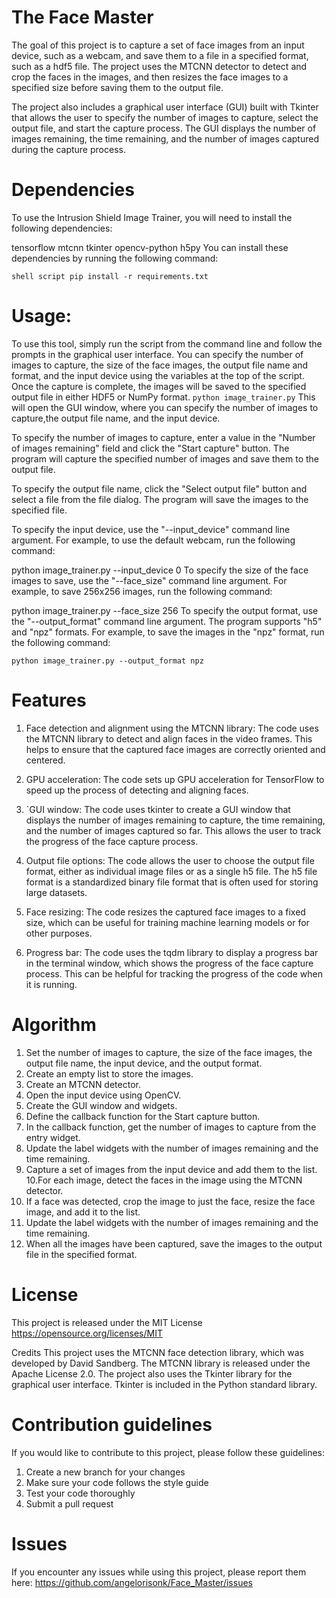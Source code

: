 # The Face Master

The goal of this project is to capture a set of face images from an input device, such as a webcam, and save them to a file in a specified format, such as a hdf5 file. The project uses the MTCNN detector to detect and crop the faces in the images, and then resizes the face images to a specified size before saving them to the output file.

The project also includes a graphical user interface (GUI) built with Tkinter that allows the user to specify the number of images to capture, select the output file, and start the capture process. The GUI displays the number of images remaining, the time remaining, and the number of images captured during the capture process.


# Dependencies
To use the Intrusion Shield Image Trainer, you will need to install the following dependencies:

tensorflow
mtcnn
tkinter
opencv-python
h5py
You can install these dependencies by running the following command:

```shell script pip install -r requirements.txt```

# Usage:
To use this tool, simply run the script from the command line and follow the prompts in the graphical user interface. You can specify the number of images to capture, the size of the face images, the output file name and format, and the input device using the variables at the top of the script. Once the capture is complete, the images will be saved to the specified output file in either HDF5 or NumPy format.
```python image_trainer.py```
This will open the GUI window, where you can specify the number of images to capture,the output file name, and the input device.

To specify the number of images to capture, enter a value in the "Number of images remaining" field and click the "Start capture" button. The program will capture the specified number of images and save them to the output file.

To specify the output file name, click the "Select output file" button and select a file from the file dialog. The program will save the images to the specified file.

To specify the input device, use the "--input_device" command line argument. For example, to use the default webcam, run the following command:

python image_trainer.py --input_device 0
To specify the size of the face images to save, use the "--face_size" command line argument. For example, to save 256x256 images, run the following command:

python image_trainer.py --face_size 256
To specify the output format, use the "--output_format" command line argument. The program supports "h5" and "npz" formats. For example, to save the images in the "npz" format, run the following command:

```python image_trainer.py --output_format npz```

# Features

1. Face detection and alignment using the MTCNN library: The code uses the MTCNN library to detect and align faces in the video frames. This helps to ensure that the captured face images are correctly oriented and centered.

2. GPU acceleration: The code sets up GPU acceleration for TensorFlow to speed up the process of detecting and aligning faces.

3. `GUI window: The code uses tkinter to create a GUI window that displays the number of images remaining to capture, the time remaining, and the number of images captured so far. This allows the user to track the progress of the face capture process.

3. Output file options: The code allows the user to choose the output file format, either as individual image files or as a single h5 file. The h5 file format is a standardized binary file format that is often used for storing large datasets.

4. Face resizing: The code resizes the captured face images to a fixed size, which can be useful for training machine learning models or for other purposes.

5. Progress bar: The code uses the tqdm library to display a progress bar in the terminal window, which shows the progress of the face capture process. This can be helpful for tracking the progress of the code when it is running.


# Algorithm
1. Set the number of images to capture, the size of the face images, the output file name, the input device, and the output format.
2. Create an empty list to store the images.
3. Create an MTCNN detector.
4. Open the input device using OpenCV.
5. Create the GUI window and widgets.
6. Define the callback function for the Start capture button.
7. In the callback function, get the number of images to capture from the entry widget.
8. Update the label widgets with the number of images remaining and the time remaining.
9. Capture a set of images from the input device and add them to the list.
10.For each image, detect the faces in the image using the MTCNN detector.
11. If a face was detected, crop the image to just the face, resize the face image, and add it to the list.
12. Update the label widgets with the number of images remaining and the time remaining.
13. When all the images have been captured, save the images to the output file in the specified format.

# License
This project is released under the MIT License https://opensource.org/licenses/MIT

Credits
This project uses the MTCNN face detection library, which was developed by David Sandberg. The MTCNN library is released under the Apache License 2.0.
The project also uses the Tkinter library for the graphical user interface. Tkinter is included in the Python standard library.

# Contribution guidelines
If you would like to contribute to this project, please follow these guidelines:

1. Create a new branch for your changes
2. Make sure your code follows the style guide
3. Test your code thoroughly
4. Submit a pull request
# Issues
If you encounter any issues while using this project, please report them here: https://github.com/angelorisonk/Face_Master/issues


